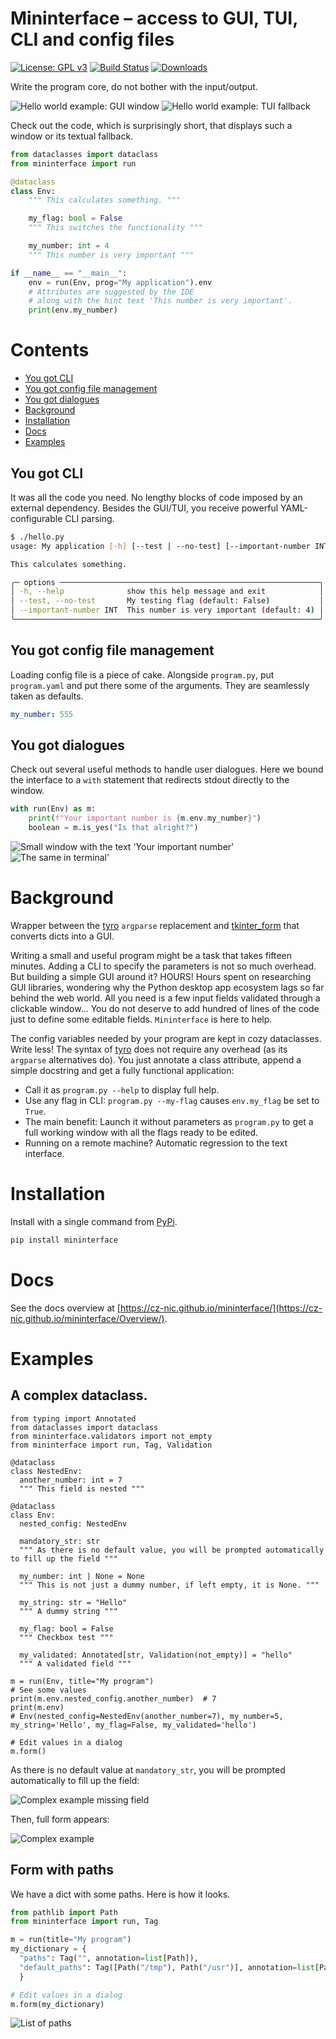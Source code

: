 # Mininterface – access to GUI, TUI, CLI and config files
[![License: GPL v3](https://img.shields.io/badge/License-GPLv3-blue.svg)](https://www.gnu.org/licenses/gpl-3.0)
[![Build Status](https://github.com/CZ-NIC/mininterface/actions/workflows/run-unittest.yml/badge.svg)](https://github.com/CZ-NIC/mininterface/actions)
[![Downloads](https://pepy.tech/badge/mininterface)](https://pepy.tech/project/mininterface)

Write the program core, do not bother with the input/output.

![Hello world example: GUI window](https://github.com/CZ-NIC/mininterface/blob/main/asset/hello-world.png?raw=True "A minimal use case – GUI")
![Hello world example: TUI fallback](https://github.com/CZ-NIC/mininterface/blob/main/asset/hello-tui.webp?raw=True "A minimal use case – TUI fallback")

Check out the code, which is surprisingly short, that displays such a window or its textual fallback.

```python
from dataclasses import dataclass
from mininterface import run

@dataclass
class Env:
    """ This calculates something. """

    my_flag: bool = False
    """ This switches the functionality """

    my_number: int = 4
    """ This number is very important """

if __name__ == "__main__":
    env = run(Env, prog="My application").env
    # Attributes are suggested by the IDE
    # along with the hint text 'This number is very important'.
    print(env.my_number)
```

# Contents
- [You got CLI](#you-got-cli)
- [You got config file management](#you-got-config-file-management)
- [You got dialogues](#you-got-dialogues)
- [Background](#background)
- [Installation](#installation)
- [Docs](#docs)
- [Examples](#examples)

## You got CLI
It was all the code you need. No lengthy blocks of code imposed by an external dependency. Besides the GUI/TUI, you receive powerful YAML-configurable CLI parsing.


```bash
$ ./hello.py
usage: My application [-h] [--test | --no-test] [--important-number INT]

This calculates something.

╭─ options ──────────────────────────────────────────────────────────╮
│ -h, --help              show this help message and exit            │
│ --test, --no-test       My testing flag (default: False)           │
│ --important-number INT  This number is very important (default: 4) │
╰────────────────────────────────────────────────────────────────────╯
```

## You got config file management
Loading config file is a piece of cake. Alongside `program.py`, put `program.yaml` and put there some of the arguments. They are seamlessly taken as defaults.

```yaml
my_number: 555
```

## You got dialogues
Check out several useful methods to handle user dialogues. Here we bound the interface to a `with` statement that redirects stdout directly to the window.

```python
with run(Env) as m:
    print(f"Your important number is {m.env.my_number}")
    boolean = m.is_yes("Is that alright?")
```

![Small window with the text 'Your important number'](https://github.com/CZ-NIC/mininterface/blob/main/asset/hello-with-statement.webp?raw=True "With statement to redirect the output")
![The same in terminal'](https://github.com/CZ-NIC/mininterface/blob/main/asset/hello-with-statement-tui.avif?raw=True "With statement in TUI fallback")

# Background

Wrapper between the [tyro](https://github.com/brentyi/tyro) `argparse` replacement and [tkinter_form](https://github.com/JohanEstebanCuervo/tkinter_form/) that converts dicts into a GUI.

Writing a small and useful program might be a task that takes fifteen minutes. Adding a CLI to specify the parameters is not so much overhead. But building a simple GUI around it? HOURS! Hours spent on researching GUI libraries, wondering why the Python desktop app ecosystem lags so far behind the web world. All you need is a few input fields validated through a clickable window... You do not deserve to add hundred of lines of the code just to define some editable fields. `Mininterface` is here to help.

The config variables needed by your program are kept in cozy dataclasses. Write less! The syntax of [tyro](https://github.com/brentyi/tyro) does not require any overhead (as its `argparse` alternatives do). You just annotate a class attribute, append a simple docstring and get a fully functional application:
* Call it as `program.py --help` to display full help.
* Use any flag in CLI: `program.py --my-flag`  causes `env.my_flag` be set to `True`.
* The main benefit: Launch it without parameters as `program.py` to get a full working window with all the flags ready to be edited.
* Running on a remote machine? Automatic regression to the text interface.

# Installation

Install with a single command from [PyPi](https://pypi.org/project/mininterface/).

```bash
pip install mininterface
```

# Docs
See the docs overview at [https://cz-nic.github.io/mininterface/](https://cz-nic.github.io/mininterface/Overview/).

# Examples

## A complex dataclass.

```python3
from typing import Annotated
from dataclasses import dataclass
from mininterface.validators import not_empty
from mininterface import run, Tag, Validation

@dataclass
class NestedEnv:
  another_number: int = 7
  """ This field is nested """

@dataclass
class Env:
  nested_config: NestedEnv

  mandatory_str: str
  """ As there is no default value, you will be prompted automatically to fill up the field """

  my_number: int | None = None
  """ This is not just a dummy number, if left empty, it is None. """

  my_string: str = "Hello"
  """ A dummy string """

  my_flag: bool = False
  """ Checkbox test """

  my_validated: Annotated[str, Validation(not_empty)] = "hello"
  """ A validated field """

m = run(Env, title="My program")
# See some values
print(m.env.nested_config.another_number)  # 7
print(m.env)
# Env(nested_config=NestedEnv(another_number=7), my_number=5, my_string='Hello', my_flag=False, my_validated='hello')

# Edit values in a dialog
m.form()
```

As there is no default value at `mandatory_str`, you will be prompted automatically to fill up the field:

![Complex example missing field](https://github.com/CZ-NIC/mininterface/blob/main/asset/complex_example_missing_field.avif?raw=True)

Then, full form appears:

![Complex example](https://github.com/CZ-NIC/mininterface/blob/main/asset/complex_example.avif?raw=True)

## Form with paths

We have a dict with some paths. Here is how it looks.

```python
from pathlib import Path
from mininterface import run, Tag

m = run(title="My program")
my_dictionary = {
  "paths": Tag("", annotation=list[Path]),
  "default_paths": Tag([Path("/tmp"), Path("/usr")], annotation=list[Path])
  }

# Edit values in a dialog
m.form(my_dictionary)
```

![List of paths](https://github.com/CZ-NIC/mininterface/blob/main/asset/list_of_paths.avif?raw=True)
